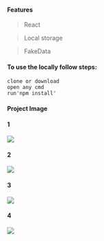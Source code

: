 

#### Features

> React

> Local storage

> FakeData

#### To use the locally follow steps:
  
```
clone or download 
open any cmd
run'npm install'
```
#### Project Image

#### 1
<img src="https://i.ibb.co/yg5c32k/1.png">

#### 2
<img src="https://i.ibb.co/vVBXP5N/2.png">

#### 3
<img src="https://i.ibb.co/XF6xPXQ/6.png">

#### 4
<img src="https://i.ibb.co/zfP4zGM/4.png">

